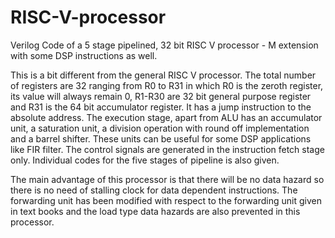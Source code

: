 # RISC-V-processor
Verilog Code of a 5 stage pipelined, 32 bit RISC V processor - M extension with some DSP instructions as well.

This is a bit different from the general RISC V processor. The total number of registers are 32 ranging from R0 to R31 in which R0 is the zeroth register, its value will always
remain 0, R1-R30 are 32 bit general purpose register and R31 is the 64 bit accumulator register. It has a jump instruction to the absolute address. The execution stage, apart from ALU has an accumulator unit, a saturation unit, 
a division operation with round off implementation and a barrel shifter. These units can be useful for some DSP applications like FIR filter. The control signals are generated 
in the instruction fetch stage only. Individual codes for the five stages of pipeline is also given.

The main advantage of this processor is that there will be no data hazard so there is no need of stalling clock for data dependent instructions. The forwarding unit has been 
modified with respect to the forwarding unit given in text books and the load type data hazards are also prevented in this processor.

